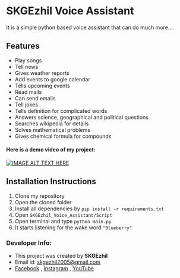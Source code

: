 # SKGEzhil Voice Assistant

It is a simple python based voice assistant that can do much more....

## Features

* Play songs
* Tell news
* Gives weather reports
* Add events to google calendar
* Tells upcoming events
* Read mails
* Can send emails
* Tell jokes
* Tells definition for complicated words
* Answers science, geographical and political questions
* Searches wikipedia for details
* Solves mathematical problems
* Gives chemical formula for compounds

#### Here is a demo video of my project:

[![IMAGE ALT TEXT HERE](https://img.youtube.com/vi/bfjrbTDtEtM/0.jpg)](https://www.youtube.com/watch?v=bfjrbTDtEtM)


## Installation Instructions
1. Clone my repository
2. Open the cloned folder 
3. Install all dependencies by ```pip install -r requirements.txt```
4. Open ```SKGEzhil_Voice_Assistant/Script```
5. Open terminal and type ```python main.py```
6. It starts listening for the wake word ```"Blueberry"```

### Developer Info:
* This project was created by **SKGEzhil**
* Email id: [skgezhil2005@gmail.com](mailto:skgezhil2005@gmail.com)
* [Facebook](http://facebook.com/skgezhil2005) , [Instagram](http://instagram.com/skgezhil2005) , [YouTube](http://youtube.com/skgezhil) 
